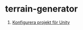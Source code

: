 # terrain-generator
1. [Konfigurera projekt för Unity](https://gist.github.com/kilathaar/c427025f7669763402f90770a47c72e9)
